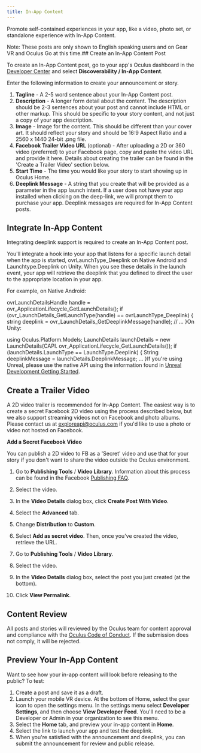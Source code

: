 ```yaml
---
title: In-App Content
---
```

Promote self-contained experiences in your app, like a video, photo set, or standalone experience with In-App Content. 

Note: These posts are only shown to English speaking users and on Gear VR and Oculus Go at this time.## Create an In-App Content Post

To create an In-App Content post, go to your app's Oculus dashboard in the [Developer Center](https://dashboard.oculus.com/) and select **Discoverability / In-App Content**.

Enter the following information to create your announcement or story.

1. **Tagline** - A 2-5 word sentence about your In-App Content post. 
2. **Description** - A longer form detail about the content. The description should be 2-3 sentences about your post and cannot include HTML or other markup. This should be specific to your story content, and not just a copy of your app description.
3. **Image** - Image for the content. This should be different than your cover art. It should reflect your story and should be 16:9 Aspect Ratio and a 2560 x 1440 24-bit .png file.
4. **Facebook Trailer Video URL** (optional) - After uploading a 2D or 360 video (preferred) to your Facebook page, copy and paste the video URL and provide it here. Details about creating the trailer can be found in the 'Create a Trailer Video' section below.
5. **Start Time** - The time you would like your story to start showing up in Oculus Home.
6. **Deeplink Message** - A string that you create that will be provided as a parameter in the app launch intent. If a user does not have your app installed when clicking on the deep-link, we will prompt them to purchase your app. Deeplink messages are required for In-App Content posts. 
## Integrate In-App Content

Integrating deeplink support is required to create an In-App Content post.

You'll integrate a hook into your app that listens for a specific launch detail when the app is started, ovrLaunchType\_Deeplink on Native Android and Launchtype.Deeplink on Unity. When you see these details in the launch event, your app will retrieve the deeplink that you defined to direct the user to the appropriate location in your app. 

For example, on Native Android:

ovrLaunchDetailsHandle handle = ovr\_ApplicationLifecycle\_GetLaunchDetails(); if (ovr\_LaunchDetails\_GetLaunchType(handle) == ovrLaunchType\_Deeplink) { string deeplink = ovr\_LaunchDetails\_GetDeeplinkMessage(handle); // ... }On Unity:

using Oculus.Platform.Models; LaunchDetails launchDetails = new LaunchDetails(CAPI. ovr\_ApplicationLifecycle\_GetLaunchDetails()); if (launchDetails.LaunchType == LaunchType.Deeplink) { String deeplinkMessage = launchDetails.DeeplinkMessage; ... }If you're using Unreal, please use the native API using the information found in [Unreal Development Getting Started](/documentation/platform/latest/concepts/pgsg-unreal-gsg/ "The Unreal getting started guide will walk you through the basics of setting up your development environment and checking the user's entitlement.").

## Create a Trailer Video

A 2D video trailer is recommended for In-App Content. The easiest way is to create a secret Facebook 2D video using the process described below, but we also support streaming videos not on Facebook and photo albums. Please contact us at [exploreapi@oculus.com](mailto:exploreapi@oculus.com) if you'd like to use a photo or video not hosted on Facebook.

**Add a Secret Facebook Video**

You can publish a 2D video to FB as a 'Secret' video and use that for your story if you don't want to share the video outside the Oculus environment.

1. Go to **Publishing Tools** / **Video Library**. Information about this process can be found in the Facebook [Publishing FAQ](https://www.facebook.com/help/1533298140275888?helpref=faq_content).
2. Select the video.
3. In the **Video Details** dialog box, click **Create Post With Video**.
4. Select the **Advanced** tab.
5. Change **Distribution** to **Custom**.
6. Select **Add as secret video**.
Then, once you've created the video, retrieve the URL.

1. Go to **Publishing Tools** / **Video Library**.
2. Select the video.
3. In the **Video Details** dialog box, select the post you just created (at the bottom).
4. Click **View Permalink**.
## Content Review

All posts and stories will reviewed by the Oculus team for content approval and compliance with the [Oculus Code of Conduct](https://support.oculus.com/1694069410806625/). If the submission does not comply, it will be rejected.

## Preview Your In-App Content

Want to see how your in-app content will look before releasing to the public? To test:

1. Create a post and save it as a draft.
2. Launch your mobile VR device. At the bottom of Home, select the gear icon to open the settings menu. In the settings menu select **Developer Settings**, and then choose **View Developer Feed**. You'll need to be a Developer or Admin in your organization to see this menu.
3. Select the **Home** tab, and preview your in-app content in **Home**.
4. Select the link to launch your app and test the deeplink.
5. When you're satisfied with the announcement and deeplink, you can submit the announcement for review and public release.
